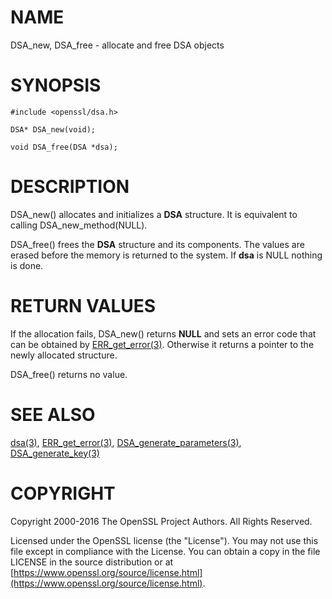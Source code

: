 # NAME

DSA\_new, DSA\_free - allocate and free DSA objects

# SYNOPSIS

    #include <openssl/dsa.h>

    DSA* DSA_new(void);

    void DSA_free(DSA *dsa);

# DESCRIPTION

DSA\_new() allocates and initializes a **DSA** structure. It is equivalent to
calling DSA\_new\_method(NULL).

DSA\_free() frees the **DSA** structure and its components. The values are
erased before the memory is returned to the system.
If **dsa** is NULL nothing is done.

# RETURN VALUES

If the allocation fails, DSA\_new() returns **NULL** and sets an error
code that can be obtained by
[ERR\_get\_error(3)](http://man.he.net/man3/ERR_get_error). Otherwise it returns a pointer
to the newly allocated structure.

DSA\_free() returns no value.

# SEE ALSO

[dsa(3)](http://man.he.net/man3/dsa), [ERR\_get\_error(3)](http://man.he.net/man3/ERR_get_error),
[DSA\_generate\_parameters(3)](http://man.he.net/man3/DSA_generate_parameters),
[DSA\_generate\_key(3)](http://man.he.net/man3/DSA_generate_key)

# COPYRIGHT

Copyright 2000-2016 The OpenSSL Project Authors. All Rights Reserved.

Licensed under the OpenSSL license (the "License").  You may not use
this file except in compliance with the License.  You can obtain a copy
in the file LICENSE in the source distribution or at
[https://www.openssl.org/source/license.html](https://www.openssl.org/source/license.html).

